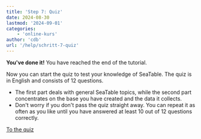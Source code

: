 ```yaml
---
title: 'Step 7: Quiz'
date: 2024-08-30
lastmod: '2024-09-01'
categories:
    - 'online-kurs'
author: 'cdb'
url: '/help/schritt-7-quiz'
---
```


**You've done it!** You have reached the end of the tutorial.

Now you can start the quiz to test your knowledge of SeaTable. The quiz is in English and consists of 12 questions.

- The first part deals with general SeaTable topics, while the second part concentrates on the base you have created and the data it collects.
- Don't worry if you don't pass the quiz straight away. You can repeat it as often as you like until you have answered at least 10 out of 12 questions correctly.

[To the quiz](https://tally.so/r/wk5BXr)
